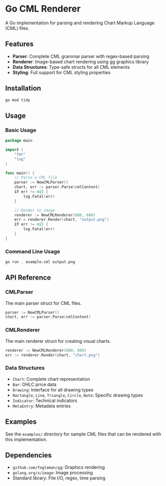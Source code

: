# Go CML Renderer

A Go implementation for parsing and rendering Chart Markup Language (CML) files.

## Features

- **Parser**: Complete CML grammar parser with regex-based parsing
- **Renderer**: Image-based chart rendering using gg graphics library
- **Data Structures**: Type-safe structs for all CML elements
- **Styling**: Full support for CML styling properties

## Installation

```bash
go mod tidy
```

## Usage

### Basic Usage

```go
package main

import (
    "fmt"
    "log"
)

func main() {
    // Parse a CML file
    parser := NewCMLParser()
    chart, err := parser.Parse(cmlContent)
    if err != nil {
        log.Fatal(err)
    }

    // Render to image
    renderer := NewCMLRenderer(800, 600)
    err = renderer.Render(chart, "output.png")
    if err != nil {
        log.Fatal(err)
    }
}
```

### Command Line Usage

```bash
go run . example.cml output.png
```

## API Reference

### CMLParser

The main parser struct for CML files.

```go
parser := NewCMLParser()
chart, err := parser.Parse(cmlContent)
```

### CMLRenderer

The main renderer struct for creating visual charts.

```go
renderer := NewCMLRenderer(800, 600)
err := renderer.Render(chart, "chart.png")
```

### Data Structures

- `Chart`: Complete chart representation
- `Bar`: OHLC price data
- `Drawing`: Interface for all drawing types
- `Rectangle`, `Line`, `Triangle`, `Circle`, `Note`: Specific drawing types
- `Indicator`: Technical indicators
- `MetaEntry`: Metadata entries

## Examples

See the `examples/` directory for sample CML files that can be rendered with this implementation.

## Dependencies

- `github.com/fogleman/gg`: Graphics rendering
- `golang.org/x/image`: Image processing
- Standard library: File I/O, regex, time parsing
